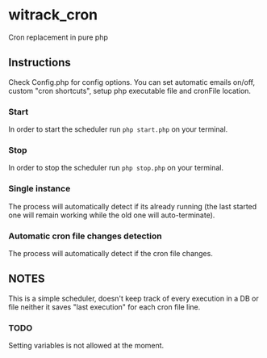 # witrack_cron
Cron replacement in pure php

## Instructions
Check Config.php for config options. You can set automatic emails on/off, custom "cron shortcuts", setup php executable file and cronFile location. 

### Start
In order to start the scheduler run `php start.php` on your terminal. 
### Stop
In order to stop the scheduler run `php stop.php` on your terminal. 

### Single instance
The process will automatically detect if its already running (the last started one will remain working while the old one will auto-terminate).

### Automatic cron file changes detection
The process will automatically detect if the cron file changes.

## NOTES
This is a simple scheduler, doesn't keep track of every execution in a DB or file neither it saves "last execution" for each cron file line. 

### TODO
Setting variables is not allowed at the moment.